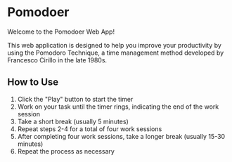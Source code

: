 # Pomodoer

Welcome to the Pomodoer Web App!

This web application is designed to help you improve your productivity by using the Pomodoro Technique, a time management method developed by Francesco Cirillo in the late 1980s.

## How to Use

<ol>
    <li>Click the "Play" button to start the timer</li>
    <li>Work on your task until the timer rings, indicating the end of the work session</li>
    <li>Take a short break (usually 5 minutes)</li>
    <li>Repeat steps 2-4 for a total of four work sessions</li>
    <li>After completing four work sessions, take a longer break (usually 15-30 minutes)</li>
    <li>Repeat the process as necessary</li>
</ol>
